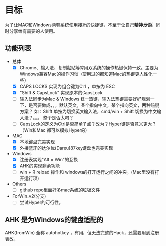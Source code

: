 # 目标

为了让MAC和Windows两套系统使用接近的快捷键，不至于让自己**精神*****分裂***，同时分享给有需要的人使用。

## 功能列表

- 总体
    - [x] Chrome、输入法、复制黏贴等常用双系统的操作热键保持一致。主要为Windows兼容Mac的操作习惯（使用过的都知道Mac的热键更人性化一些）
    - [x] CAPS LOCKS 实现为组合键为Ctrl ，单按为 ESC
    - [x] "Shift & CapsLock" 实现原本的CapsLock
    - [ ] 输入法同步为Mac & Windows 统一热键，输入法热键需要好好规划一下，是否要做成，，，默认英文，某个指向中文，某个指向英文，两种热键方案？
          如：Shift 单按为切换英文输入法，cmd/win + Shift 切换为中文输入法？。。。 整个是否太叼？
    - [ ] CapsLock的定义为Ctrl是否简单了点？改为？Hyper键是否意义更大？（Win和Mac 都可以模拟Hyper的）

- MAC
    - [x] 本地键盘完美实现
    - [x] 外接蓝牙的达尔优(Dareu)87key键盘也完美实现

- Windows
    - [x] 注册表实现"Alt = Win"的互换
    - [x] AHK的实现剩余功能
    - [ ] win + R  reload 操作和 windows的打开运行之间的冲突。(Mac里没有打开运行项)
    
- Others
    - [ ] github repo里面好多mac系统的垃圾文件

- ForWIn_v2(分支)
    - [ ] 尝试Hyper的可行性。

## AHK 是为Windows的键盘适配的
AHK(fromWin) 全称 autohotkey ，有用，但无法完整的Hack，还需要用到注册表改，
